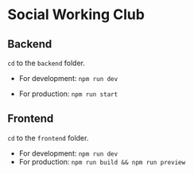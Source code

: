 # Social Working Club

## Backend

`cd` to the `backend` folder.

- For development: `npm run dev`

- For production: `npm run start`

## Frontend

`cd` to the `frontend` folder.

- For development: `npm run dev`
- For production: `npm run build && npm run preview`
